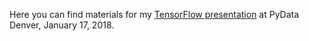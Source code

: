 Here you can find materials for my [TensorFlow presentation](https://www.meetup.com/PyData-Denver/events/246038964/) at PyData Denver, January 17, 2018.